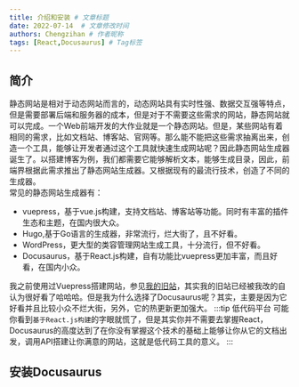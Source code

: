 ```yaml
---
title: 介绍和安装 # 文章标题
date: 2022-07-14  # 文章修改时间
authors: Chengzihan # 作者昵称
tags: [React,Docusaurus] # Tag标签
---
```

## 简介

静态网站是相对于动态网站而言的，动态网站具有实时性强、数据交互强等特点，但是需要部署后端和服务器的成本，但是对于不需要这些需求的网站，静态网站就可以完成。一个Web前端开发的大作业就是一个静态网站。但是，某些网站有着相同的需求，比如文档站、博客站、官网等。那么能不能把这些需求抽离出来，创造一个工具，能够让开发者通过这个工具就快速生成网站呢？因此静态网站生成器诞生了。以搭建博客为例，我们都需要它能够解析文本，能够生成目录，因此，前端界根据此需求推出了静态网站生成器。又根据现有的最流行技术，创造了不同的生成器。  
常见的静态网站生成器有：  

- vuepress，基于vue.js构建，支持文档站、博客站等功能。同时有丰富的插件生态和主题，在国内很大众。  
- Hugo,基于Go语言的生成器，非常流行，烂大街了，且不好看。  
- WordPress，更大型的类容管理网站生成工具，十分流行，但不好看。
- Docusaurus，基于React.js构建，自有功能比vuepress更加丰富，而且好看，在国内小众。

我之前使用过Vuepress搭建网站，参见[我的旧站](https://jetzihan.netlify.app)，其实我的旧站已经被我改的自认为很好看了哈哈哈。但是我为什么选择了Docusaurus呢？其实，主要是因为它好看并且比较小众不烂大街，另外，它的热更新更加强大。
:::tip 低代码平台
可能你看到`基于React.js构建`的字眼就慌了，但是其实你并不需要去掌握React，Docusaurus的高度达到了在你没有掌握这个技术的基础上能够让你从它的文档出发，调用API搭建让你满意的网站，这就是低代码工具的意义。
:::

## 安装Docusaurus
